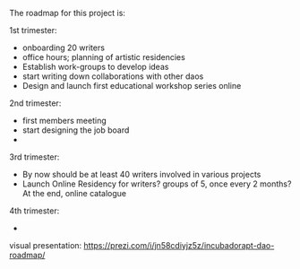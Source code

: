 The roadmap for this project is:

1st trimester:

- onboarding 20 writers
- office hours; planning of artistic residencies
- Establish work-groups to develop ideas
- start writing down collaborations with other daos
- Design and launch first educational workshop series online

2nd trimester:

- first members meeting
- start designing the job board
- 

3rd trimester:

- By now should be at least 40 writers involved in various projects
- Launch Online Residency for writers? groups of 5, once every 2 months? At the end, online catalogue

4th trimester:

- 


visual presentation: https://prezi.com/i/jn58cdiyjz5z/incubadorapt-dao-roadmap/
